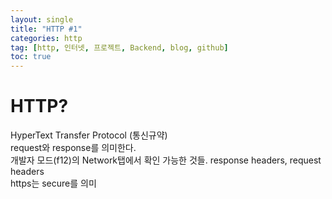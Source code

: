 ```yaml
---
layout: single
title: "HTTP #1"
categories: http
tag: [http, 인터넷, 프로젝트, Backend, blog, github]
toc: true
---
```


# HTTP?
HyperText Transfer Protocol (통신규약)<br>
request와 response를 의미한다.<br>
개발자 모드(f12)의 Network탭에서 확인 가능한 것들. response headers, request headers<br>
https는 secure를 의미 
